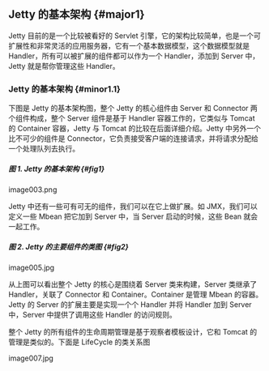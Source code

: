 ## Jetty 的基本架构 {#major1}

Jetty 目前的是一个比较被看好的 Servlet 引擎，它的架构比较简单，也是一个可扩展性和非常灵活的应用服务器，它有一个基本数据模型，这个数据模型就是 Handler，所有可以被扩展的组件都可以作为一个 Handler，添加到 Server 中，Jetty 就是帮你管理这些 Handler。

### Jetty 的基本架构 {#minor1.1}

下图是 Jetty 的基本架构图，整个 Jetty 的核心组件由 Server 和 Connector 两个组件构成，整个 Server 组件是基于 Handler 容器工作的，它类似与 Tomcat 的 Container 容器，Jetty 与 Tomcat 的比较在后面详细介绍。Jetty 中另外一个比不可少的组件是 Connector，它负责接受客户端的连接请求，并将请求分配给一个处理队列去执行。

##### 图 1. Jetty 的基本架构 {#fig1}

image003.png

Jetty 中还有一些可有可无的组件，我们可以在它上做扩展。如 JMX，我们可以定义一些 Mbean 把它加到 Server 中，当 Server 启动的时候，这些 Bean 就会一起工作。

##### 图 2. Jetty 的主要组件的类图 {#fig2}

image005.jpg

从上图可以看出整个 Jetty 的核心是围绕着 Server 类来构建，Server 类继承了 Handler，关联了 Connector 和 Container。Container 是管理 Mbean 的容器。Jetty 的 Server 的扩展主要是实现一个个 Handler 并将 Handler 加到 Server 中，Server 中提供了调用这些 Handler 的访问规则。

整个 Jetty 的所有组件的生命周期管理是基于观察者模板设计，它和 Tomcat 的管理是类似的。下面是 LifeCycle 的类关系图

image007.jpg

